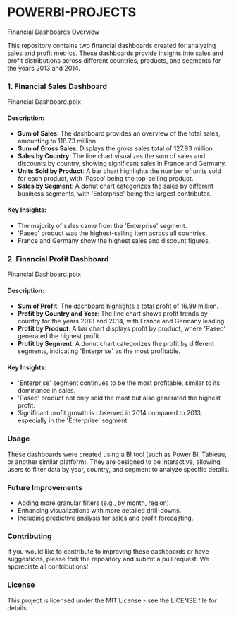 # POWERBI-PROJECTS
 Financial Dashboards Overview

This repository contains two financial dashboards created for analyzing sales and profit metrics. These dashboards provide insights into sales and profit distributions across different countries, products, and segments for the years 2013 and 2014.

### 1. Financial Sales Dashboard
Financial Dashboard.pbix <!-- Update the file path as necessary -->

#### Description:
- **Sum of Sales**: The dashboard provides an overview of the total sales, amounting to 118.73 million.
- **Sum of Gross Sales**: Displays the gross sales total of 127.93 million.
- **Sales by Country**: The line chart visualizes the sum of sales and discounts by country, showing significant sales in France and Germany.
- **Units Sold by Product**: A bar chart highlights the number of units sold for each product, with 'Paseo' being the top-selling product.
- **Sales by Segment**: A donut chart categorizes the sales by different business segments, with 'Enterprise' being the largest contributor.

#### Key Insights:
- The majority of sales came from the 'Enterprise' segment.
- 'Paseo' product was the highest-selling item across all countries.
- France and Germany show the highest sales and discount figures.

### 2. Financial Profit Dashboard
Financial Dashboard.pbix <!-- Update the file path as necessary -->

#### Description:
- **Sum of Profit**: The dashboard highlights a total profit of 16.89 million.
- **Profit by Country and Year**: The line chart shows profit trends by country for the years 2013 and 2014, with France and Germany leading.
- **Profit by Product**: A bar chart displays profit by product, where 'Paseo' generated the highest profit.
- **Profit by Segment**: A donut chart categorizes the profit by different segments, indicating 'Enterprise' as the most profitable.

#### Key Insights:
- 'Enterprise' segment continues to be the most profitable, similar to its dominance in sales.
- 'Paseo' product not only sold the most but also generated the highest profit.
- Significant profit growth is observed in 2014 compared to 2013, especially in the 'Enterprise' segment.

### Usage
These dashboards were created using a BI tool (such as Power BI, Tableau, or another similar platform). They are designed to be interactive, allowing users to filter data by year, country, and segment to analyze specific details.

### Future Improvements
- Adding more granular filters (e.g., by month, region).
- Enhancing visualizations with more detailed drill-downs.
- Including predictive analysis for sales and profit forecasting.

### Contributing
If you would like to contribute to improving these dashboards or have suggestions, please fork the repository and submit a pull request. We appreciate all contributions!

### License
This project is licensed under the MIT License - see the LICENSE file for details.
